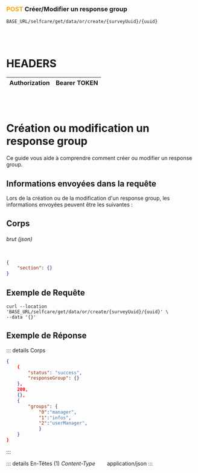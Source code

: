 ### <span style="color:orange">POST</span> Créer/Modifier un response group

````
BASE_URL/selfcare/get/data/or/create/{surveyUuid}/{uuid}
````

<br/> <br/> 

# HEADERS

| Authorization | Bearer TOKEN |
| ------------- | -----------  |

<br/> <br/>

# Création ou modification un response group
Ce guide vous aide à comprendre comment créer ou modifier un response group.


## Informations envoyées dans la requête

Lors de la création ou de la modification d'un response group, les informations envoyées peuvent être les suivantes :


## Corps

###### brut (json)


```json

{
    "section": {}
}
```

## Exemple de Requête

```curl
curl --location 'BASE_URL/selfcare/get/data/or/create/{surveyUuid}/{uuid}' \
--data '{}'

```


## Exemple de Réponse

::: details Corps  

```json
{
    {
        "status": "success",
        "responseGroup": {}
    },
    200,
    {},
    {
        "groups": {
            "0":"manager", 
            "1":"infos",
            "2":"userManager",
            }
    }
}
```
:::


::: details En-Têtes (1)
 *Content-Type*    &nbsp;&nbsp;&nbsp;&nbsp;&nbsp;&nbsp;     application/json
:::
